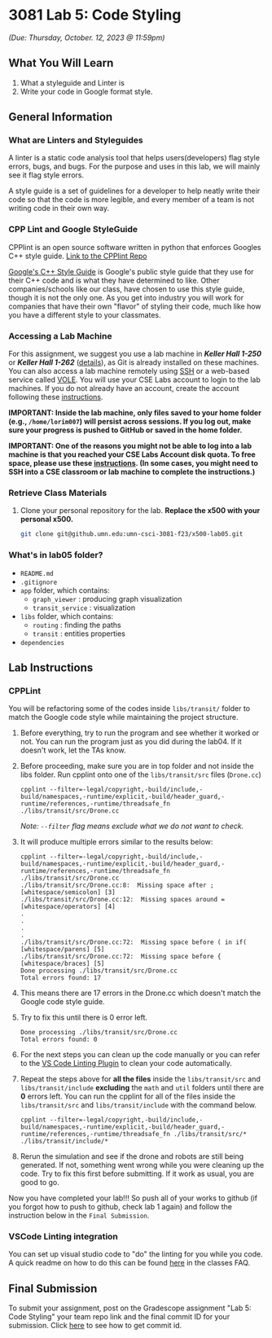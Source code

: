 # 3081 Lab 5: Code Styling
_(Due: Thursday, October. 12, 2023 @ 11:59pm)_

## What You Will Learn

1. What a styleguide and Linter is
2. Write your code in Google format style.

## General Information

### What are Linters and Styleguides
A linter is a static code analysis tool that helps users(developers) flag style errors, bugs, and bugs. For the purpose and uses in this lab, we will mainly see it flag style errors.

A style guide is a set of guidelines for a developer to help neatly write their code so that the code is more legible, and every member of a team is not writing code in their own way.

### CPP Lint and Google StyleGuide ###
CPPlint is an open source software written in python that enforces Googles C++ style guide. [Link to the CPPlint Repo](https://github.com/cpplint/cpplint) 

[Google's C++ Style Guide](https://google.github.io/styleguide/cppguide.html) is Google's public style guide that they use for their C++ code and is what they have determined to like. Other companies/schools like our class, have chosen to use this style guide, though it is not the only one. As you get into industry you will work for companies that have their own "flavor" of styling their code, much like how you have a different style to your classmates.
### Accessing a Lab Machine

For this assignment, we suggest you use a lab machine in ***Keller Hall 1-250*** or ***Keller Hall 1-262*** ([details](https://cse.umn.edu/cseit/classrooms-labs#cselabs)), as Git is already installed on these machines. You can also access a lab machine remotely using [SSH](https://github.umn.edu/umn-csci-3081-f23/FAQ/blob/main/SSH/README.md) or a web-based service called [VOLE](https://github.umn.edu/umn-csci-3081-f23/FAQ/blob/main/VOLE/README.md). You will use your CSE Labs account to login to the lab machines. If you do not already have an account, create the account following these [instructions](https://wwws.cs.umn.edu/account-management).


**IMPORTANT: Inside the lab machine, only files saved to your home folder (e.g., `/home/lorim007`) will persist across sessions. If you log out, make sure your progress is pushed to GitHub or saved in the home folder.**

**IMPORTANT: One of the reasons you might not be able to log into a lab machine is that you reached your CSE Labs Account disk quota. To free space, please use these [instructions](https://github.umn.edu/umn-csci-3081-f23/FAQ/blob/main/CSE%20Disk%20Quota%20Exceeds/README.md). (In some cases, you might need to SSH into a CSE classroom or lab machine to complete the instructions.)**

### Retrieve Class Materials

1. Clone your personal repository for the lab. **Replace the x500 with your personal x500.**
    ```bash
    git clone git@github.umn.edu:umn-csci-3081-f23/x500-lab05.git
    ```
### What's in lab05 folder?

<ul>
  <li>  <code>README.md</code>
  <li>  <code>.gitignore</code>
  <li>  <code>app</code> folder, which contains:
    <ul>
      <li>  <code>graph_viewer</code> : producing graph visualization
      <li>  <code>transit_service</code> : visualization
    </ul>
  <li>  <code>libs</code> folder, which contains:
    <ul>
      <li>  <code>routing</code> : finding the paths
      <li>  <code>transit</code> : entities properties
    </ul>
  <li>  <code>dependencies</code>
</ul>

## Lab Instructions

### CPPLint

You will be refactoring some of the codes inside `libs/transit/` folder to match the Google code style while maintaining the project structure.

1. Before everything, try to run the program and see whether it worked or not. You can run the program just as you did during the lab04. If it doesn't work, let the TAs know.

2. Before proceeding, make sure you are in top folder and not inside the libs folder.
Run cpplint onto one of the `libs/transit/src` files (`Drone.cc`)
    ```
    cpplint --filter=-legal/copyright,-build/include,-build/namespaces,-runtime/explicit,-build/header_guard,-runtime/references,-runtime/threadsafe_fn ./libs/transit/src/Drone.cc
    ```

    *Note: `--filter` flag means exclude what we do not want to check.*

3. It will produce multiple errors similar to the results below:

    ```
    cpplint --filter=-legal/copyright,-build/include,-build/namespaces,-runtime/explicit,-build/header_guard,-runtime/references,-runtime/threadsafe_fn ./libs/transit/src/Drone.cc
    ./libs/transit/src/Drone.cc:8:  Missing space after ;  [whitespace/semicolon] [3]
    ./libs/transit/src/Drone.cc:12:  Missing spaces around =  [whitespace/operators] [4]
    .
    .
    .
    .
    ./libs/transit/src/Drone.cc:72:  Missing space before ( in if(  [whitespace/parens] [5]
    ./libs/transit/src/Drone.cc:72:  Missing space before {  [whitespace/braces] [5]
    Done processing ./libs/transit/src/Drone.cc
    Total errors found: 17
    ```

4. This means there are 17 errors in the Drone.cc which doesn't match the Google code style guide.

5. Try to fix this until there is 0 error left.
    ```
    Done processing ./libs/transit/src/Drone.cc
    Total errors found: 0
    ```

6. For the next steps you can clean up the code manually or you can refer to the [VS Code Linting Plugin](https://github.umn.edu/umn-csci-3081-f23/FAQ/blob/main/VSCode%20CPPLint/README.md) to clean your code automatically.

7. Repeat the steps above for **all the files** inside the `libs/transit/src` and `libs/transit/include` **excluding** the `math` and `util` folders until there are **0** errors left. You can run the cpplint for all of the files inside the `libs/transit/src` and `libs/transit/include` with the command below.
    ```
    cpplint --filter=-legal/copyright,-build/include,-build/namespaces,-runtime/explicit,-build/header_guard,-runtime/references,-runtime/threadsafe_fn ./libs/transit/src/* ./libs/transit/include/* 
    ```

8. Rerun the simulation and see if the drone and robots are still being generated. If not, something went wrong while you were cleaning up the code. Try to fix this first before submitting. If it work as usual, you are good to go.

Now you have completed your lab!!!
So push all of your works to github (if you forgot how to push to github, check lab 1 again) and follow the instruction below in the `Final Submission`.

### VSCode Linting integration ###
You can set up visual studio code to "do" the linting for you while you code. A quick readme on how to do this can be found [here](https://github.umn.edu/umn-csci-3081-f23/FAQ/blob/main/VSCode%20CPPLint/README.md) in the classes FAQ.

## Final Submission
To submit your assignment, post on the Gradescope assignment "Lab 5: Code Styling" your team repo link and the final commit ID for your submission.
Click [here](https://github.umn.edu/umn-csci-3081-f23/FAQ/blob/main/Commit%20ID/README.md) to see how to get commit id.

